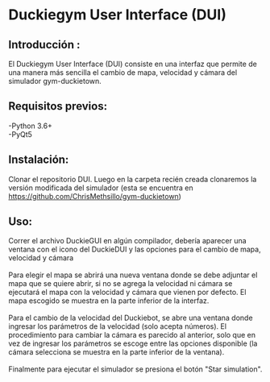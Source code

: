 # Duckiegym User Interface (DUI)
## Introducción :
El Duckiegym User Interface (DUI) consiste en una interfaz que permite de una manera más sencilla el cambio de mapa, velocidad y cámara del simulador gym-duckietown.
## Requisitos previos:
-Python 3.6+\
-PyQt5 
## Instalación:
Clonar el repositorio DUI. Luego en la carpeta recién creada clonaremos la versión modificada del simulador
(esta se encuentra en https://github.com/ChrisMethsillo/gym-duckietown)
## Uso:
Correr el archivo DuckieGUI en algún compilador, debería aparecer una ventana con el icono del DuckieDUI 
y las opciones para el cambio de mapa, velocidad y cámara\
\
Para elegir el mapa se abrirá una nueva ventana donde se debe adjuntar el mapa que se quiere abrir, si no se agrega la velocidad ni cámara se 
ejecutará el mapa con la velocidad y cámara que vienen por defecto. El mapa escogido se muestra en la parte inferior de la interfaz.\
\
Para el cambio de la velocidad del Duckiebot, se abre una ventana donde ingresar los parámetros de la velocidad (solo acepta números). El procedimiento para cambiar la cámara es parecido al anterior,
solo que en vez de ingresar los parámetros se escoge entre las opciones disponible (la cámara selecciona se muestra en la parte inferior de la ventana).\
\
Finalmente para ejecutar el simulador se presiona el botón "Star simulation".
